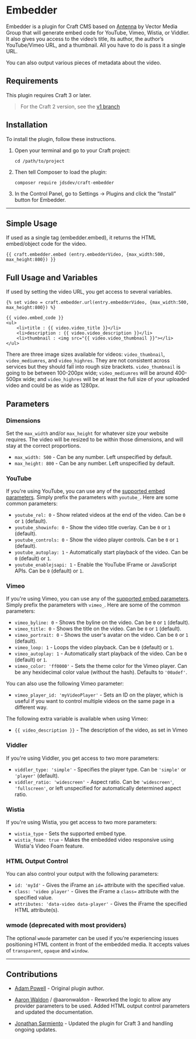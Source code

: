# Embedder

Embedder is a plugin for Craft CMS based on [Antenna](https://github.com/vector/Antenna) by Vector Media Group that will generate embed code for YouTube, Vimeo, Wistia, or Viddler. It also gives you access to the video’s title, its author, the author’s YouTube/Vimeo URL, and a thumbnail. All you have to do is pass it a single URL.

You can also output various pieces of metadata about the video.

## Requirements

This plugin requires Craft 3 or later.

> For the Craft 2 version, see the [v1 branch](https://github.com/jdsdev/Embedder/tree/v1)

## Installation

To install the plugin, follow these instructions.

1.  Open your terminal and go to your Craft project:

        cd /path/to/project

2.  Then tell Composer to load the plugin:

        composer require jdsdev/craft-embedder

3.  In the Control Panel, go to Settings → Plugins and click the “Install” button for Embedder.

---

## Simple Usage

If used as a single tag (embedder.embed), it returns the HTML embed/object code for the video.

```twig
{{ craft.embedder.embed (entry.embedderVideo, {max_width:500, max_height:800}) }}
```

## Full Usage and Variables

If used by setting the video URL, you get access to several variables.

```twig
{% set video = craft.embedder.url(entry.embedderVideo, {max_width:500, max_height:800}) %}

{{ video.embed_code }}
<ul>
    <li>title : {{ video.video_title }}</li>
    <li>description : {{ video.video_description }}</li>
    <li>thumbnail : <img src="{{ video.video_thumbnail }}"></li>
</ul>
```

There are three image sizes available for videos: `video_thumbnail`, `video_mediumres`, and `video_highres`. They are not consistent across services but they should fall into rough size brackets. `video_thumbnail` is going to be between 100-200px wide; `video_mediumres` will be around 400-500px wide; and `video_highres` will be at least the full size of your uploaded video and could be as wide as 1280px.

## Parameters

### Dimensions

Set the `max_width` and/or `max_height` for whatever size your website requires. The video will be resized to be within those dimensions, and will stay at the correct proportions.

- `max_width: 500` - Can be any number. Left unspecified by default.
- `max_height: 800` - Can be any number. Left unspecified by default.

### YouTube

If you're using YouTube, you can use any of the [supported embed parameters](https://developers.google.com/youtube/player_parameters#Parameters). Simply prefix the parameters with `youtube_`. Here are some common parameters:

- `youtube_rel: 0` - Show related videos at the end of the video. Can be `0` or `1` (default).
- `youtube_showinfo: 0` - Show the video title overlay. Can be `0` or `1` (default).
- `youtube_controls: 0` - Show the video player controls. Can be `0` or `1` (default).
- `youtube_autoplay: 1` - Automatically start playback of the video. Can be `0` (default) or `1`.
- `youtube_enablejsapi: 1` - Enable the YouTube IFrame or JavaScript APIs. Can be `0` (default) or `1`.

### Vimeo

If you're using Vimeo, you can use any of the [supported embed parameters](https://github.com/vimeo/player.js#embed-options). Simply prefix the parameters with `vimeo_`. Here are some of the common parameters:

- `vimeo_byline: 0` - Shows the byline on the video. Can be `0` or `1` (default).
- `vimeo_title: 0` - Shows the title on the video. Can be `0` or `1` (default).
- `vimeo_portrait: 0` - Shows the user's avatar on the video. Can be `0` or `1` (default).
- `vimeo_loop: 1` - Loops the video playback. Can be `0` (default) or `1`.
- `vimeo_autoplay: 1` - Automatically start playback of the video. Can be `0` (default) or `1`.
- `vimeo_color: 'ff0000'` - Sets the theme color for the Vimeo player. Can be any hexidecimal color value (without the hash). Defaults to `'00adef'`.

You can also use the following Vimeo parameter:

- `vimeo_player_id: 'myVideoPlayer'` - Sets an ID on the player, which is useful if you want to control multiple videos on the same page in a different way.

The following extra variable is available when using Vimeo:

- `{{ video_description }}` - The description of the video, as set in Vimeo

### Viddler

If you're using Viddler, you get access to two more parameters:

- `viddler_type: 'simple'` - Specifies the player type. Can be `'simple'` or `'player'` (default).
- `viddler_ratio: 'widescreen'` - Aspect ratio. Can be `'widescreen'`, `'fullscreen'`, or left unspecified for automatically determined aspect ratio.

### Wistia

If you're using Wistia, you get access to two more parameters:

- `wistia_type` - Sets the supported embed type.
- `wistia_foam: true` - Makes the embedded video responsive using Wistia's Video Foam feature.

### HTML Output Control

You can also control your output with the following parameters:

- `id: 'myId'` - Gives the iFrame an `id=` attribute with the specified value.
- `class: 'video player'` - Gives the iFrame a `class=` attribute with the specified value.
- `attributes: 'data-video data-player'` - Gives the iFrame the specified HTML attribute(s).

### wmode (deprecated with most providers)

The optional `wmode` parameter can be used if you're experiencing issues positioning HTML content in front of the embedded media. It accepts values of `transparent`, `opaque` and `window`.

---

## Contributions

- [Adam Powell](https://github.com/A-P) - Original plugin author.

- [Aaron Waldon](https://github.com/aaronwaldon) / @aaronwaldon - Reworked the logic to allow any provider parameters to be used. Added HTML output control parameters and updated the documentation.

- [Jonathan Sarmiento](https://github.com/jdsdev) - Updated the plugin for Craft 3 and handling ongoing updates.
